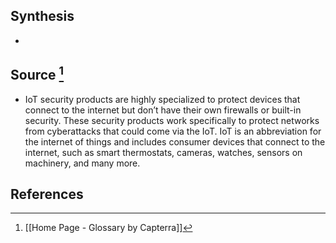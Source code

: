 ## Synthesis
- 
## Source [^1]
- IoT security products are highly specialized to protect devices that connect to the internet but don’t have their own firewalls or built-in security. These security products work specifically to protect networks from cyberattacks that could come via the IoT. IoT is an abbreviation for the internet of things and includes consumer devices that connect to the internet, such as smart thermostats, cameras, watches, sensors on machinery, and many more.
## References

[^1]: [[Home Page - Glossary by Capterra]]